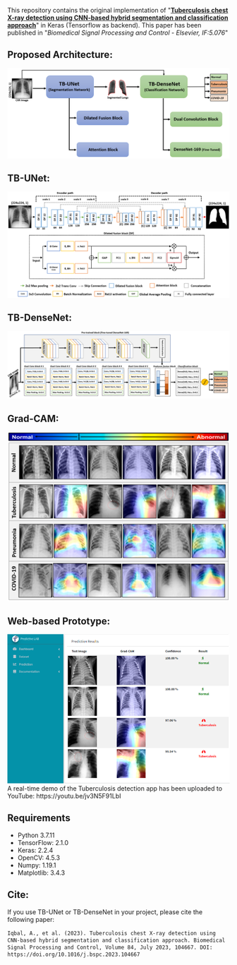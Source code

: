 This repository contains the original implementation of "**[Tuberculosis chest X-ray detection using CNN-based hybrid segmentation and classification approach](https://doi.org/10.1016/j.bspc.2023.104667)**" in Keras (Tensorflow as backend). This paper has been published in "*Biomedical Signal Processing and Control - Elsevier, IF:5.076*"

## Proposed Architecture:
<img src="images/Fig. 2.png">

## TB-UNet:
<img src="images/Fig. 3.png">

## TB-DenseNet:
<img src="images/Fig. 5.png">

## Grad-CAM:
<img src="images/Fig. 13.png">

## Web-based Prototype:
<img src="images/Fig. 14.png">
A real-time demo of the Tuberculosis detection app has been uploaded to YouTube: https://youtu.be/jv3N5F91LbI

## Requirements

- Python 3.7.11
- TensorFlow: 2.1.0
- Keras: 2.2.4
- OpenCV: 4.5.3
- Numpy: 1.19.1
- Matplotlib: 3.4.3

## Cite:

If you use TB-UNet or TB-DenseNet in your project, please cite the following paper:
```
Iqbal, A., et al. (2023). Tuberculosis chest X-ray detection using CNN-based hybrid segmentation and classification approach. Biomedical Signal Processing and Control, Volume 84, July 2023, 104667. DOI: https://doi.org/10.1016/j.bspc.2023.104667
